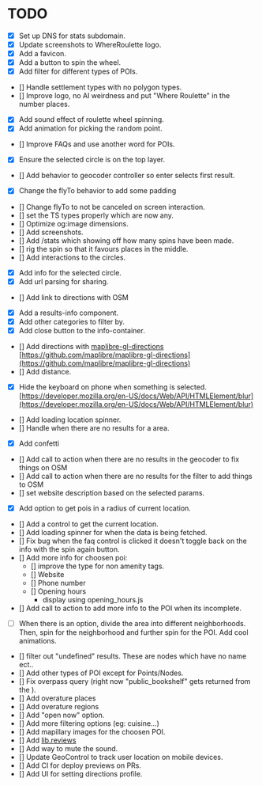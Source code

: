 # TODO

- [x] Set up DNS for stats subdomain.
- [x] Update screenshots to WhereRoulette logo.
- [x] Add a favicon.
- [x] Add a button to spin the wheel.
- [x] Add filter for different types of POIs.
- [] Handle settlement types with no polygon types.
- [] Improve logo, no AI weirdness and put "Where Roulette" in the number places.
- [x] Add sound effect of roulette wheel spinning.
- [x] Add animation for picking the random point.
- [] Improve FAQs and use another word for POIs.
- [x] Ensure the selected circle is on the top layer.
- [] Add behavior to geocoder controller so enter selects first result.
- [x] Change the flyTo behavior to add some padding
- [] Change flyTo to not be canceled on screen interaction.
- [] set the TS types properly which are now any.
- [] Optimize og:image dimensions.
- [] Add screenshots.
- [] Add /stats which showing off how many spins have been made.
- [] rig the spin so that it favours places in the middle.
- [] Add interactions to the circles.
- [x] Add info for the selected circle.
- [x] Add url parsing for sharing.
- [] Add link to directions with OSM
- [x] Add a results-info component.
- [x] Add other categories to filter by.
- [x] Add close button to the info-container.
- [] Add directions with [maplibre-gl-directions](https://maplibre.org/maplibre-gl-directions) [https://github.com/maplibre/maplibre-gl-directions](https://github.com/maplibre/maplibre-gl-directions)
- [] Add distance.
- [x] Hide the keyboard on phone when something is selected. [https://developer.mozilla.org/en-US/docs/Web/API/HTMLElement/blur](https://developer.mozilla.org/en-US/docs/Web/API/HTMLElement/blur)
- [] Add loading location spinner.
- [] Handle when there are no results for a area.
- [x] Add confetti
- [] Add call to action when there are no results in the geocoder to fix things on OSM
- [] Add call to action when there are no results for the filter to add things to OSM
- [] set website description based on the selected params.
- [x] Add option to get pois in a radius of current location.
- [] Add a control to get the current location.
- [] Add loading spinner for when the data is being fetched.
- [] Fix bug when the faq control is clicked it doesn't toggle back on the info with the spin again button.
- [] Add more info for choosen poi:
    - [] improve the type for non amenity tags.
    - [] Website
    - [] Phone number
    - [] Opening hours
        - display using opening_hours.js
- [] Add call to action to add more info to the POI when its incomplete.
- [ ] When there is an option, divide the area into different neighborhoods. Then, spin for the neighborhood and further spin for the POI. Add cool animations.
- [] filter out "undefined" results. These are nodes which have no name ect..
- [] Add other types of POI except for Points/Nodes.
- [] Fix overpass query (right now "public_bookshelf" gets returned from the ).
- [] Add overature places
- [] Add overature regions
- [] Add "open now" option.
- [] Add more filtering options (eg: cuisine...)
- [] Add mapillary images for the choosen POI.
- [] Add [lib.reviews](https://lib.reviews/faq)
- [] Add way to mute the sound.
- [] Update GeoControl to track user location on mobile devices.
- [] Add CI for deploy previews on PRs.
- [] Add UI for setting directions profile.